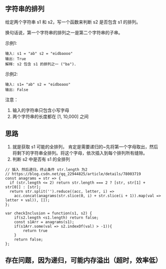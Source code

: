 ## 字符串的排列
给定两个字符串 s1 和 s2，写一个函数来判断 s2 是否包含 s1 的排列。

换句话说，第一个字符串的排列之一是第二个字符串的子串。

示例1:
```
输入: s1 = "ab" s2 = "eidbaooo"
输出: True
解释: s2 包含 s1 的排列之一 ("ba").
```
 

示例2:
```
输入: s1= "ab" s2 = "eidboaoo"
输出: False
```

注意：

1. 输入的字符串只包含小写字母
2. 两个字符串的长度都在 [1, 10,000] 之间

## 思路
1. 就是获取 s1 可能的全排列，
肯定是需要递归的~先将第一个字母取出，然后将剩下的字符串全排列。将这个字母，依次插入到每个排列所有缝隙。
2. 判断 s2 中是否有 s1 的全排列


``` 
// 插入 然后递归，终止条件 str.length 为2
// https://blog.csdn.net/qq_22944825/article/details/78003719
const anagrams = str => {
  if (str.length <= 2) return str.length === 2 ? [str, str[1] + str[0]] : [str];
  return str.split('').reduce((acc, letter, i) =>
    acc.concat(anagrams(str.slice(0, i) + str.slice(i + 1)).map(val => letter + val)), []);
};

var checkInclusion = function(s1, s2) {
    if(s2.length <s1.length) return false;
    const s1Arr = anagrams(s1);
    if(s1Arr.some(val => s2.indexOf(val) > -1)){
        return true
    }
    return false;
};

```

## 存在问题，因为递归，可能内存溢出（超时，效率低）